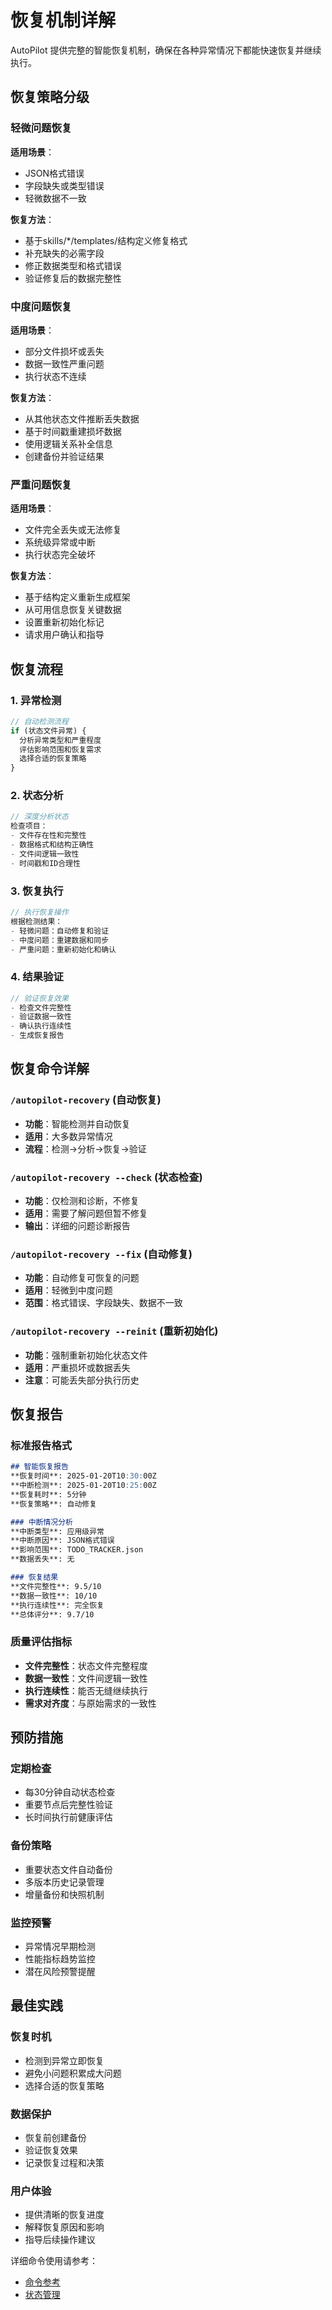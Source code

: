 # 恢复机制详解

AutoPilot 提供完整的智能恢复机制，确保在各种异常情况下都能快速恢复并继续执行。

## 恢复策略分级

### 轻微问题恢复
**适用场景**：
- JSON格式错误
- 字段缺失或类型错误
- 轻微数据不一致

**恢复方法**：
- 基于skills/*/templates/结构定义修复格式
- 补充缺失的必需字段
- 修正数据类型和格式错误
- 验证修复后的数据完整性

### 中度问题恢复
**适用场景**：
- 部分文件损坏或丢失
- 数据一致性严重问题
- 执行状态不连续

**恢复方法**：
- 从其他状态文件推断丢失数据
- 基于时间戳重建损坏数据
- 使用逻辑关系补全信息
- 创建备份并验证结果

### 严重问题恢复
**适用场景**：
- 文件完全丢失或无法修复
- 系统级异常或中断
- 执行状态完全破坏

**恢复方法**：
- 基于结构定义重新生成框架
- 从可用信息恢复关键数据
- 设置重新初始化标记
- 请求用户确认和指导

## 恢复流程

### 1. 异常检测
```javascript
// 自动检测流程
if (状态文件异常) {
  分析异常类型和严重程度
  评估影响范围和恢复需求
  选择合适的恢复策略
}
```

### 2. 状态分析
```javascript
// 深度分析状态
检查项目：
- 文件存在性和完整性
- 数据格式和结构正确性
- 文件间逻辑一致性
- 时间戳和ID合理性
```

### 3. 恢复执行
```javascript
// 执行恢复操作
根据检测结果：
- 轻微问题：自动修复和验证
- 中度问题：重建数据和同步
- 严重问题：重新初始化和确认
```

### 4. 结果验证
```javascript
// 验证恢复效果
- 检查文件完整性
- 验证数据一致性
- 确认执行连续性
- 生成恢复报告
```

## 恢复命令详解

### `/autopilot-recovery` (自动恢复)
- **功能**：智能检测并自动恢复
- **适用**：大多数异常情况
- **流程**：检测→分析→恢复→验证

### `/autopilot-recovery --check` (状态检查)
- **功能**：仅检测和诊断，不修复
- **适用**：需要了解问题但暂不修复
- **输出**：详细的问题诊断报告

### `/autopilot-recovery --fix` (自动修复)
- **功能**：自动修复可恢复的问题
- **适用**：轻微到中度问题
- **范围**：格式错误、字段缺失、数据不一致

### `/autopilot-recovery --reinit` (重新初始化)
- **功能**：强制重新初始化状态文件
- **适用**：严重损坏或数据丢失
- **注意**：可能丢失部分执行历史

## 恢复报告

### 标准报告格式
```markdown
## 智能恢复报告
**恢复时间**: 2025-01-20T10:30:00Z
**中断检测**: 2025-01-20T10:25:00Z
**恢复耗时**: 5分钟
**恢复策略**: 自动修复

### 中断情况分析
**中断类型**: 应用级异常
**中断原因**: JSON格式错误
**影响范围**: TODO_TRACKER.json
**数据丢失**: 无

### 恢复结果
**文件完整性**: 9.5/10
**数据一致性**: 10/10
**执行连续性**: 完全恢复
**总体评分**: 9.7/10
```

### 质量评估指标
- **文件完整性**：状态文件完整程度
- **数据一致性**：文件间逻辑一致性
- **执行连续性**：能否无缝继续执行
- **需求对齐度**：与原始需求的一致性

## 预防措施

### 定期检查
- 每30分钟自动状态检查
- 重要节点后完整性验证
- 长时间执行前健康评估

### 备份策略
- 重要状态文件自动备份
- 多版本历史记录管理
- 增量备份和快照机制

### 监控预警
- 异常情况早期检测
- 性能指标趋势监控
- 潜在风险预警提醒

## 最佳实践

### 恢复时机
- 检测到异常立即恢复
- 避免小问题积累成大问题
- 选择合适的恢复策略

### 数据保护
- 恢复前创建备份
- 验证恢复效果
- 记录恢复过程和决策

### 用户体验
- 提供清晰的恢复进度
- 解释恢复原因和影响
- 指导后续操作建议

详细命令使用请参考：
- [命令参考](../commands/README.md)
- [状态管理](state-management.md)